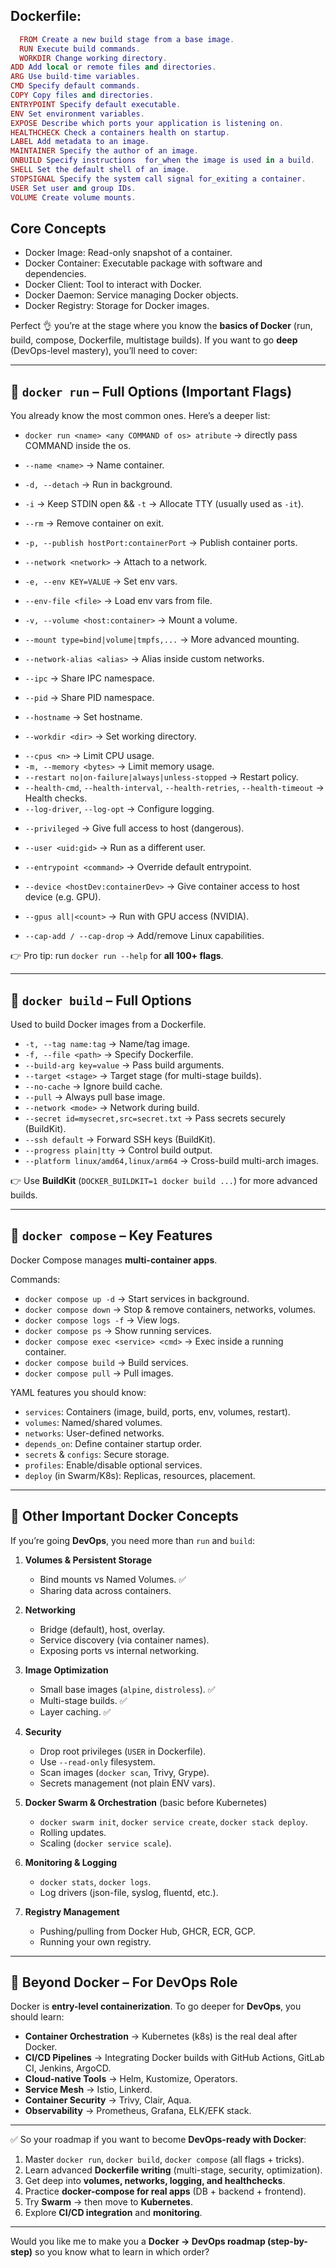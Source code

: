## Dockerfile:

```lua
  FROM Create a new build stage from a base image.
  RUN Execute build commands.
  WORKDIR Change working directory.
ADD Add local or remote files and directories.
ARG Use build-time variables.
CMD Specify default commands.
COPY Copy files and directories.
ENTRYPOINT Specify default executable.
ENV Set environment variables.
EXPOSE Describe which ports your application is listening on.
HEALTHCHECK Check a containers health on startup.
LABEL Add metadata to an image.
MAINTAINER Specify the author of an image.
ONBUILD Specify instructions  for_when the image is used in a build.
SHELL Set the default shell of an image.
STOPSIGNAL Specify the system call signal for_exiting a container.
USER Set user and group IDs.
VOLUME Create volume mounts.
```

## Core Concepts

- Docker Image: Read-only snapshot of a container.
- Docker Container: Executable package with software and dependencies.
- Docker Client: Tool to interact with Docker.
- Docker Daemon: Service managing Docker objects.
- Docker Registry: Storage for Docker images.

Perfect 👌 you’re at the stage where you know the **basics of Docker** (run, build, compose, Dockerfile, multistage builds).
If you want to go **deep** (DevOps-level mastery), you’ll need to cover:

---

## 🔹 `docker run` – Full Options (Important Flags)

You already know the most common ones. Here’s a deeper list:

<!-- Y: Basic-->

- `docker run <name> <any COMMAND of os> atribute` -> directly pass COMMAND inside the os.
- `--name <name>` → Name container.

- `-d, --detach` → Run in background.
- `-i` → Keep STDIN open && `-t` → Allocate TTY (usually used as `-it`).

- `--rm` → Remove container on exit.

- `-p, --publish hostPort:containerPort` → Publish container ports.

- `--network <network>` → Attach to a network.

<!-- IMP: USED IMP -->

- `-e, --env KEY=VALUE` → Set env vars.
- `--env-file <file>` → Load env vars from file.

- `-v, --volume <host:container>` → Mount a volume.
- `--mount type=bind|volume|tmpfs,...` → More advanced mounting.

- `--network-alias <alias>` → Alias inside custom networks.
- `--ipc` → Share IPC namespace.
- `--pid` → Share PID namespace.
- `--hostname` → Set hostname.

- `--workdir <dir>` → Set working directory.

<!-- G: Optimese -->

- `--cpus <n>` → Limit CPU usage.
- `-m, --memory <bytes>` → Limit memory usage.
- `--restart no|on-failure|always|unless-stopped` → Restart policy.
- `--health-cmd`, `--health-interval`, `--health-retries`, `--health-timeout` → Health checks.
- `--log-driver`, `--log-opt` → Configure logging.

<!-- DX: Addvanced Privilegeds -->

- `--privileged` → Give full access to host (dangerous).
- `--user <uid:gid>` → Run as a different user.

- `--entrypoint <command>` → Override default entrypoint.
- `--device <hostDev:containerDev>` → Give container access to host device (e.g. GPU).
- `--gpus all|<count>` → Run with GPU access (NVIDIA).

- `--cap-add / --cap-drop` → Add/remove Linux capabilities.

👉 Pro tip: run `docker run --help` for **all 100+ flags**.

---

## 🔹 `docker build` – Full Options

Used to build Docker images from a Dockerfile.

- `-t, --tag name:tag` → Name/tag image.
- `-f, --file <path>` → Specify Dockerfile.
- `--build-arg key=value` → Pass build arguments.
- `--target <stage>` → Target stage (for multi-stage builds).
- `--no-cache` → Ignore build cache.
- `--pull` → Always pull base image.
- `--network <mode>` → Network during build.
- `--secret id=mysecret,src=secret.txt` → Pass secrets securely (BuildKit).
- `--ssh default` → Forward SSH keys (BuildKit).
- `--progress plain|tty` → Control build output.
- `--platform linux/amd64,linux/arm64` → Cross-build multi-arch images.

👉 Use **BuildKit** (`DOCKER_BUILDKIT=1 docker build ...`) for more advanced builds.

---

## 🔹 `docker compose` – Key Features

Docker Compose manages **multi-container apps**.

Commands:

- `docker compose up -d` → Start services in background.
- `docker compose down` → Stop & remove containers, networks, volumes.
- `docker compose logs -f` → View logs.
- `docker compose ps` → Show running services.
- `docker compose exec <service> <cmd>` → Exec inside a running container.
- `docker compose build` → Build services.
- `docker compose pull` → Pull images.

YAML features you should know:

- `services`: Containers (image, build, ports, env, volumes, restart).
- `volumes`: Named/shared volumes.
- `networks`: User-defined networks.
- `depends_on`: Define container startup order.
- `secrets` & `configs`: Secure storage.
- `profiles`: Enable/disable optional services.
- `deploy` (in Swarm/K8s): Replicas, resources, placement.

---

## 🔹 Other Important Docker Concepts

If you’re going **DevOps**, you need more than `run` and `build`:

1. **Volumes & Persistent Storage**
   - Bind mounts vs Named Volumes. ✅
   - Sharing data across containers.

2. **Networking**
   - Bridge (default), host, overlay.
   - Service discovery (via container names).
   - Exposing ports vs internal networking.

3. **Image Optimization**
   - Small base images (`alpine`, `distroless`). ✅
   - Multi-stage builds. ✅
   - Layer caching. ✅

4. **Security**
   - Drop root privileges (`USER` in Dockerfile).
   - Use `--read-only` filesystem.
   - Scan images (`docker scan`, Trivy, Grype).
   - Secrets management (not plain ENV vars).

5. **Docker Swarm & Orchestration** (basic before Kubernetes)
   - `docker swarm init`, `docker service create`, `docker stack deploy`.
   - Rolling updates.
   - Scaling (`docker service scale`).

6. **Monitoring & Logging**
   - `docker stats`, `docker logs`.
   - Log drivers (json-file, syslog, fluentd, etc.).

7. **Registry Management**
   - Pushing/pulling from Docker Hub, GHCR, ECR, GCP.
   - Running your own registry.

---

## 🔹 Beyond Docker – For DevOps Role

Docker is **entry-level containerization**. To go deeper for **DevOps**, you should learn:

- **Container Orchestration** → Kubernetes (k8s) is the real deal after Docker.
- **CI/CD Pipelines** → Integrating Docker builds with GitHub Actions, GitLab CI, Jenkins, ArgoCD.
- **Cloud-native Tools** → Helm, Kustomize, Operators.
- **Service Mesh** → Istio, Linkerd.
- **Container Security** → Trivy, Clair, Aqua.
- **Observability** → Prometheus, Grafana, ELK/EFK stack.

---

✅ So your roadmap if you want to become **DevOps-ready with Docker**:

1. Master `docker run`, `docker build`, `docker compose` (all flags + tricks).
2. Learn advanced **Dockerfile writing** (multi-stage, security, optimization).
3. Get deep into **volumes, networks, logging, and healthchecks**.
4. Practice **docker-compose for real apps** (DB + backend + frontend).
5. Try **Swarm** → then move to **Kubernetes**.
6. Explore **CI/CD integration** and **monitoring**.

---

Would you like me to make you a **Docker → DevOps roadmap (step-by-step)** so you know what to learn in which order?
